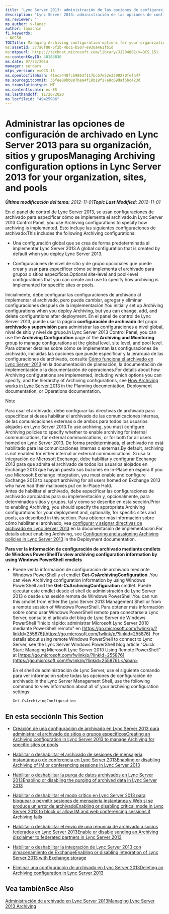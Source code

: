 ```yaml
---
title: 'Lync Server 2013: administración de las opciones de configuración de archivado para su organización, sitios y grupos'
description: 'Lync Server 2013: administración de las opciones de configuración de archivado para su organización, sitios y grupos.'
ms.reviewer: ''
ms.author: v-lanac
author: lanachin
f1.keywords:
- NOCSH
TOCTitle: Managing Archiving configuration options for your organization, sites, and pools
ms:assetid: 377a6f80-5f2b-4bc1-b507-e930a461fb1d
ms:mtpsurl: https://technet.microsoft.com/library/JJ204802(v=OCS.15)
ms:contentKeyID: 48183830
ms.date: 07/23/2014
manager: serdars
mtps_version: v=OCS.15
ms.openlocfilehash: 41eca448fcb9863f117bcb7e52e3290270fefa47
ms.sourcegitcommit: 36fee89bb887bea4f18b19f17a8c69daf5bc423d
ms.translationtype: MT
ms.contentlocale: es-ES
ms.lasthandoff: 11/26/2020
ms.locfileid: "49425986"
---
```

# <a name="managing-archiving-configuration-options-in-lync-server-2013-for-your-organization-sites-and-pools"></a><span data-ttu-id="d73aa-103">Administrar las opciones de configuración de archivado en Lync Server 2013 para su organización, sitios y grupos</span><span class="sxs-lookup"><span data-stu-id="d73aa-103">Managing Archiving configuration options in Lync Server 2013 for your organization, sites, and pools</span></span>

<div data-xmlns="http://www.w3.org/1999/xhtml">

<div class="topic" data-xmlns="http://www.w3.org/1999/xhtml" data-msxsl="urn:schemas-microsoft-com:xslt" data-cs="https://msdn.microsoft.com/">

<div data-asp="https://msdn2.microsoft.com/asp">



</div>

<div id="mainSection">

<div id="mainBody"><span data-ttu-id="d73aa-104">

<span> </span></span><span class="sxs-lookup"><span data-stu-id="d73aa-104">

<span> </span></span></span>

<span data-ttu-id="d73aa-105">_**Última modificación del tema:** 2012-11-01_</span><span class="sxs-lookup"><span data-stu-id="d73aa-105">_**Topic Last Modified:** 2012-11-01_</span></span>

<span data-ttu-id="d73aa-106">En el panel de control de Lync Server 2013, se usan configuraciones de archivado para especificar cómo se implementa el archivado.</span><span class="sxs-lookup"><span data-stu-id="d73aa-106">In Lync Server 2013 Control Panel, you use Archiving configurations to specify how archiving is implemented.</span></span> <span data-ttu-id="d73aa-107">Esto incluye las siguientes configuraciones de archivado:</span><span class="sxs-lookup"><span data-stu-id="d73aa-107">This includes the following Archiving configurations:</span></span>

  - <span data-ttu-id="d73aa-108">Una configuración global que se crea de forma predeterminada al implementar Lync Server 2013.</span><span class="sxs-lookup"><span data-stu-id="d73aa-108">A global configuration that is created by default when you deploy Lync Server 2013.</span></span>

  - <span data-ttu-id="d73aa-109">Configuraciones de nivel de sitio y de grupo opcionales que puede crear y usar para especificar cómo se implementa el archivado para grupos o sitios específicos.</span><span class="sxs-lookup"><span data-stu-id="d73aa-109">Optional site-level and pool-level configurations that you can create and use to specify how archiving is implemented for specific sites or pools.</span></span>

<span data-ttu-id="d73aa-110">Inicialmente, debe configurar las configuraciones de archivado al implementar el archivado, pero puede cambiar, agregar y eliminar configuraciones después de la implementación.</span><span class="sxs-lookup"><span data-stu-id="d73aa-110">You initially set up Archiving configurations when you deploy Archiving, but you can change, add, and delete configurations after deployment.</span></span> <span data-ttu-id="d73aa-111">En el panel de control de Lync Server 2013, puede usar la página **configuración de archivado** del grupo **archivado y supervisión** para administrar las configuraciones a nivel global, nivel de sitio y nivel de grupo.</span><span class="sxs-lookup"><span data-stu-id="d73aa-111">In Lync Server 2013 Control Panel, you can use the **Archiving Configuration** page of the **Archiving and Monitoring** group to manage configurations at the global level, site level, and pool level.</span></span> <span data-ttu-id="d73aa-112">Para obtener detalles sobre cómo se implementan las configuraciones de archivado, incluidas las opciones que puede especificar y la jerarquía de las configuraciones de archivado, consulte [Cómo funciona el archivado en Lync Server 2013](lync-server-2013-how-archiving-works.md) en la documentación de planeación, la documentación de implementación o la documentación de operaciones.</span><span class="sxs-lookup"><span data-stu-id="d73aa-112">For details about how Archiving configurations are implemented, including which options you can specify, and the hierarchy of Archiving configurations, see [How Archiving works in Lync Server 2013](lync-server-2013-how-archiving-works.md) in the Planning documentation, Deployment documentation, or Operations documentation.</span></span>

<div>


> [!NOTE]  
> <span data-ttu-id="d73aa-113">Para usar el archivado, debe configurar las directivas de archivado para especificar si desea habilitar el archivado de las comunicaciones internas, de las comunicaciones externas o de ambos para todos los usuarios alojados en Lync Server 2013.</span><span class="sxs-lookup"><span data-stu-id="d73aa-113">To use archiving, you must configure Archiving policies to specify whether to enable archiving for internal communications, for external communications, or for both for all users homed on Lync Server 2013.</span></span> <span data-ttu-id="d73aa-114">De forma predeterminada, el archivado no está habilitado para las comunicaciones internas o externas.</span><span class="sxs-lookup"><span data-stu-id="d73aa-114">By default, archiving is not enabled for either internal or external communications.</span></span> <span data-ttu-id="d73aa-115">Si usa la integración de Microsoft Exchange, debe habilitar y configurar Exchange 2013 para que admita el archivado de todos los usuarios alojados en Exchange 2013 que hayan puesto sus buzones en In-Place en espera.</span><span class="sxs-lookup"><span data-stu-id="d73aa-115">If you use Microsoft Exchange integration, you must enable and configure Exchange 2013 to support archiving for all users homed on Exchange 2013 who have had their mailboxes put on In-Place Hold.</span></span><BR><span data-ttu-id="d73aa-116">Antes de habilitar el archivado, debe especificar las configuraciones de archivado apropiadas para su implementación y, opcionalmente, para determinados sitios y grupos, tal y como se describe en esta sección.</span><span class="sxs-lookup"><span data-stu-id="d73aa-116">Prior to enabling Archiving, you should specify the appropriate Archiving configurations for your deployment and, optionally, for specific sites and pools, as described in this section.</span></span> <span data-ttu-id="d73aa-117">Para obtener más información sobre cómo habilitar el archivado, vea <A href="lync-server-2013-configuring-and-assigning-archiving-policies.md">configurar y asignar directivas de archivado en Lync Server 2013</A> en la documentación de implementación.</span><span class="sxs-lookup"><span data-stu-id="d73aa-117">For details about enabling Archiving, see <A href="lync-server-2013-configuring-and-assigning-archiving-policies.md">Configuring and assigning Archiving policies in Lync Server 2013</A> in the Deployment documentation.</span></span>



</div>

<span data-ttu-id="d73aa-118">**Para ver la información de configuración de archivado mediante cmdlets de Windows PowerShell**</span><span class="sxs-lookup"><span data-stu-id="d73aa-118">**To view archiving configuration information by using Windows PowerShell cmdlets**</span></span>

  - <span data-ttu-id="d73aa-119">Puede ver la información de configuración de archivado mediante Windows PowerShell y el cmdlet **Get-CsArchivingConfiguration** .</span><span class="sxs-lookup"><span data-stu-id="d73aa-119">You can view Archiving configuration information by using Windows PowerShell and the **Get-CsArchivingConfiguration** cmdlet.</span></span> <span data-ttu-id="d73aa-120">Puede ejecutar este cmdlet desde el shell de administración de Lync Server 2013 o desde una sesión remota de Windows PowerShell.</span><span class="sxs-lookup"><span data-stu-id="d73aa-120">You can run this cmdlet from either the Lync Server 2013 Management Shell or from a remote session of Windows PowerShell.</span></span> <span data-ttu-id="d73aa-121">Para obtener más información sobre cómo usar Windows PowerShell remoto para conectarse a Lync Server, consulte el artículo del blog de Lync Server de Windows PowerShell "Inicio rápido: administrar Microsoft Lync Server 2010 mediante PowerShell remoto" en [https://go.microsoft.com/fwlink/p/?linkId=255876](https://go.microsoft.com/fwlink/p/?linkid=255876) .</span><span class="sxs-lookup"><span data-stu-id="d73aa-121">For details about using remote Windows PowerShell to connect to Lync Server, see the Lync Server Windows PowerShell blog article "Quick Start: Managing Microsoft Lync Server 2010 Using Remote PowerShell" at [https://go.microsoft.com/fwlink/p/?linkId=255876](https://go.microsoft.com/fwlink/p/?linkid=255876).</span></span>
    
    <span data-ttu-id="d73aa-122">En el shell de administración de Lync Server, use el siguiente comando para ver información sobre todas las opciones de configuración de archivado:</span><span class="sxs-lookup"><span data-stu-id="d73aa-122">In the Lync Server Management Shell, use the following command to view information about all of your archiving configuration settings:</span></span>
    
        Get-CsArchivingConfiguration

<div>

## <a name="in-this-section"></a><span data-ttu-id="d73aa-123">En esta sección</span><span class="sxs-lookup"><span data-stu-id="d73aa-123">In This Section</span></span>

  - [<span data-ttu-id="d73aa-124">Creación de una configuración de archivado en Lync Server 2013 para administrar el archivado de sitios o grupos específicos</span><span class="sxs-lookup"><span data-stu-id="d73aa-124">Creating an Archiving configuration in Lync Server 2013 to manage Archiving for specific sites or pools</span></span>](lync-server-2013-creating-an-archiving-configuration-to-manage-archiving-for-specific-sites-or-pools.md)

  - [<span data-ttu-id="d73aa-125">Habilitar o deshabilitar el archivado de sesiones de mensajería instantánea o de conferencia en Lync Server 2013</span><span class="sxs-lookup"><span data-stu-id="d73aa-125">Enabling or disabling Archiving of IM or conferencing sessions in Lync Server 2013</span></span>](lync-server-2013-enabling-or-disabling-archiving-of-im-or-conferencing-sessions.md)

  - [<span data-ttu-id="d73aa-126">Habilitar o deshabilitar la purga de datos archivados en Lync Server 2013</span><span class="sxs-lookup"><span data-stu-id="d73aa-126">Enabling or disabling the purging of archived data in Lync Server 2013</span></span>](lync-server-2013-enabling-or-disabling-the-purging-of-archived-data.md)

  - [<span data-ttu-id="d73aa-127">Habilitar o deshabilitar el modo crítico en Lync Server 2013 para bloquear o permitir sesiones de mensajería instantánea y Web si se produce un error de archivado</span><span class="sxs-lookup"><span data-stu-id="d73aa-127">Enabling or disabling critical mode in Lync Server 2013 to block or allow IM and web conferencing sessions if Archiving fails</span></span>](lync-server-2013-enable-disable-critical-mode.md)

  - [<span data-ttu-id="d73aa-128">Habilitar o deshabilitar el envío de una renuncia de archivado a socios federados en Lync Server 2013</span><span class="sxs-lookup"><span data-stu-id="d73aa-128">Enable or disable sending an Archiving disclaimer to federated partners in Lync Server 2013</span></span>](lync-server-2013-enable-or-disable-sending-an-archiving-disclaimer-to-federated-partners.md)

  - [<span data-ttu-id="d73aa-129">Habilitar o deshabilitar la integración de Lync Server 2013 con almacenamiento de Exchange</span><span class="sxs-lookup"><span data-stu-id="d73aa-129">Enabling or disabling integration of Lync Server 2013 with Exchange storage</span></span>](lync-server-2013-enabling-or-disabling-integration-with-exchange-storage.md)

  - [<span data-ttu-id="d73aa-130">Eliminar una configuración de archivado en Lync Server 2013</span><span class="sxs-lookup"><span data-stu-id="d73aa-130">Deleting an Archiving configuration in Lync Server 2013</span></span>](lync-server-2013-deleting-an-archiving-configuration.md)

</div>

<div>

## <a name="see-also"></a><span data-ttu-id="d73aa-131">Vea también</span><span class="sxs-lookup"><span data-stu-id="d73aa-131">See Also</span></span>


[<span data-ttu-id="d73aa-132">Administración de archivado en Lync Server 2013</span><span class="sxs-lookup"><span data-stu-id="d73aa-132">Managing Lync Server 2013 Archiving</span></span>](lync-server-2013-managing-archiving.md)  
  

<span data-ttu-id="d73aa-133"></div>

</div>

<span> </span>

</div>

</div>

</span><span class="sxs-lookup"><span data-stu-id="d73aa-133"></div>

</div>

<span> </span>

</div>

</div>

</span></span></div>


